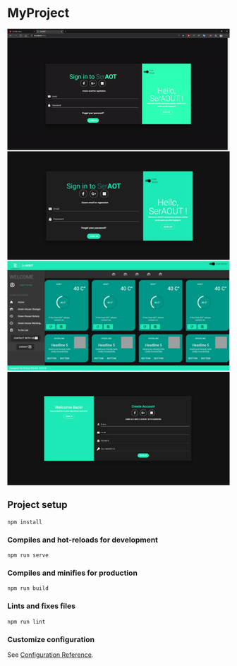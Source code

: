 # MyProject
![Test Image 0](https://github.com/berkaybolac/vuejs-dashboard-signin-signup-age/blob/master/tutorial.gif)
![Test Image 1](https://github.com/berkaybolac/vuejs-dashboard-signin-signup-age/blob/master/1.png)
![Test Image 2](https://github.com/berkaybolac/vuejs-dashboard-signin-signup-age/blob/master/2.png)
![Test Image 3](https://github.com/berkaybolac/vuejs-dashboard-signin-signup-age/blob/master/3.png)

## Project setup
```
npm install
```

### Compiles and hot-reloads for development
```
npm run serve
```

### Compiles and minifies for production
```
npm run build
```

### Lints and fixes files
```
npm run lint
```

### Customize configuration
See [Configuration Reference](https://cli.vuejs.org/config/).
